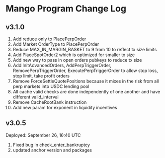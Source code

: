 # Mango Program Change Log

## v3.1.0
1. Add reduce only to PlacePerpOrder
2. Add Market OrderType to PlacePerpOrder
3. Reduce MAX_IN_MARGIN_BASKET to 9 from 10 to reflect tx size limits
4. Add PlaceSpotOrder2 which is optimized for smaller tx size
5. Add new way to pass in open orders pubkeys to reduce tx size
6. Add InitAdvancedOrders, AddPerpTriggerOrder, RemovePerpTriggerOrder, ExecutePerpTriggerOrder to allow stop loss, stop limit, take profit orders
7. Remove ForceSettleQuotePositions because it mixes in the risk from all perp markets into USDC lending pool
8. All cache valid checks are done independently of one another and have different valid_interval
9. Remove CacheRootBank instruction
10. Add new param for exponent in liquidity incentives

## v3.0.5
Deployed: September 26, 16:40 UTC
1. Fixed bug in check_enter_bankruptcy
2. updated anchor version and packages
